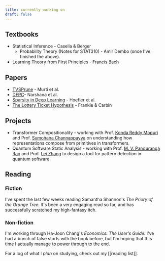 ```yaml
---
title: currently working on
draft: false
---
```


## Textbooks

-  Statistical Inference - Casella & Berger
	- Probability Theory (Notes for STAT310) - Amir Dembo (once I've finished the above).
-  Learning Theory from First Principles - Francis Bach

## Papers

-  [TVSPrune](https://openreview.net/forum?id=sZI1Oj9KBKy) - Murti et al.
-  [DFPC](https://openreview.net/forum?id=mhnHqRqcjYU)- Narshana et al.
-  [Sparsity in Deep Learning](https://jmlr.org/papers/volume22/21-0366/21-0366.pdf) - Hoefler et al.
-  [The Lottery Ticket Hypothesis](https://arxiv.org/pdf/1803.03635) - Frankle & Carbin

## Projects
- Transformer Compositionality - working with Prof. [Konda Reddy Mopuri](https://krmopuri.github.io/) and Prof. [Sumohana Channappayya](https://people.iith.ac.in/sumohana/) on understanding how representations compose from primitives in transformers.
- Quantum Software Static Analysis - working with Prof. [M. V. Panduranga Rao](https://people.iith.ac.in/mvp/) and Prof. [Lei Zhang](https://informationsystems.umbc.edu/home/faculty-and-staff/new-faculty-spotlights/lei-zhang-2/) to design a tool for pattern detection in quantum software.

## Reading

### Fiction
I've spent the last few weeks reading Samantha Shannon's *The Priory of the Orange Tree*. It's been a very engaging read so far, and has successfully scratched my high-fantasy itch.
### Non-fiction
I'm working through Ha-Joon Chang's *Economics: The User's Guide*. I've had a bunch of false starts with the book before, but I'm hoping that this time I actually manage to power through to the end.

For a log of what I *plan* on studying, check out my [[reading list]].
